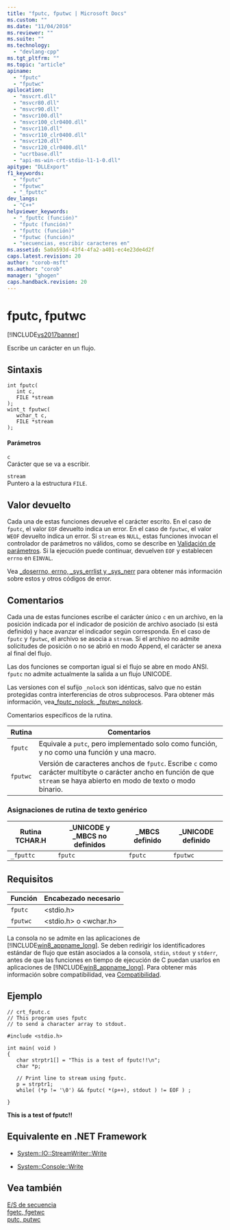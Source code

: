```yaml
---
title: "fputc, fputwc | Microsoft Docs"
ms.custom: ""
ms.date: "11/04/2016"
ms.reviewer: ""
ms.suite: ""
ms.technology: 
  - "devlang-cpp"
ms.tgt_pltfrm: ""
ms.topic: "article"
apiname: 
  - "fputc"
  - "fputwc"
apilocation: 
  - "msvcrt.dll"
  - "msvcr80.dll"
  - "msvcr90.dll"
  - "msvcr100.dll"
  - "msvcr100_clr0400.dll"
  - "msvcr110.dll"
  - "msvcr110_clr0400.dll"
  - "msvcr120.dll"
  - "msvcr120_clr0400.dll"
  - "ucrtbase.dll"
  - "api-ms-win-crt-stdio-l1-1-0.dll"
apitype: "DLLExport"
f1_keywords: 
  - "fputc"
  - "fputwc"
  - "_fputtc"
dev_langs: 
  - "C++"
helpviewer_keywords: 
  - "_fputtc (función)"
  - "fputc (función)"
  - "fputtc (función)"
  - "fputwc (función)"
  - "secuencias, escribir caracteres en"
ms.assetid: 5a0a593d-43f4-4fa2-a401-ec4e23de4d2f
caps.latest.revision: 20
author: "corob-msft"
ms.author: "corob"
manager: "ghogen"
caps.handback.revision: 20
---
```

# fputc, fputwc
[!INCLUDE[vs2017banner](../../assembler/inline/includes/vs2017banner.md)]

Escribe un carácter en un flujo.  
  
## Sintaxis  
  
```  
int fputc(  
   int c,  
   FILE *stream   
);  
wint_t fputwc(  
   wchar_t c,  
   FILE *stream   
);  
```  
  
#### Parámetros  
 `c`  
 Carácter que se va a escribir.  
  
 `stream`  
 Puntero a la estructura `FILE`.  
  
## Valor devuelto  
 Cada una de estas funciones devuelve el carácter escrito.  En el caso de `fputc`, el valor `EOF` devuelto indica un error.  En el caso de `fputwc`, el valor `WEOF` devuelto indica un error.  Si `stream` es `NULL`, estas funciones invocan el controlador de parámetros no válidos, como se describe en [Validación de parámetros](../../c-runtime-library/parameter-validation.md).  Si la ejecución puede continuar, devuelven `EOF` y establecen `errno` en `EINVAL`.  
  
 Vea [\_doserrno, errno, \_sys\_errlist y \_sys\_nerr](../../c-runtime-library/errno-doserrno-sys-errlist-and-sys-nerr.md) para obtener más información sobre estos y otros códigos de error.  
  
## Comentarios  
 Cada una de estas funciones escribe el carácter único `c` en un archivo, en la posición indicada por el indicador de posición de archivo asociado \(si está definido\) y hace avanzar el indicador según corresponda.  En el caso de `fputc` y `fputwc`, el archivo se asocia a `stream`*.* Si el archivo no admite solicitudes de posición o no se abrió en modo Append, el carácter se anexa al final del flujo.  
  
 Las dos funciones se comportan igual si el flujo se abre en modo ANSI.  `fputc` no admite actualmente la salida a un flujo UNICODE.  
  
 Las versiones con el sufijo `_nolock` son idénticas, salvo que no están protegidas contra interferencias de otros subprocesos.  Para obtener más información, vea[\_fputc\_nolock, \_fputwc\_nolock](../../c-runtime-library/reference/fputc-nolock-fputwc-nolock.md).  
  
 Comentarios específicos de la rutina.  
  
|Rutina|Comentarios|  
|------------|-----------------|  
|`fputc`|Equivale a `putc`, pero implementado solo como función, y no como una función y una macro.|  
|`fputwc`|Versión de caracteres anchos de `fputc`.  Escribe `c` como carácter multibyte o carácter ancho en función de que `stream` se haya abierto en modo de texto o modo binario.|  
  
### Asignaciones de rutina de texto genérico  
  
|Rutina TCHAR.H|\_UNICODE y \_MBCS no definidos|\_MBCS definido|\_UNICODE definido|  
|--------------------|-------------------------------------|---------------------|------------------------|  
|`_fputtc`|`fputc`|`fputc`|`fputwc`|  
  
## Requisitos  
  
|Función|Encabezado necesario|  
|-------------|--------------------------|  
|`fputc`|\<stdio.h\>|  
|`fputwc`|\<stdio.h\> o \<wchar.h\>|  
  
 La consola no se admite en las aplicaciones de [!INCLUDE[win8_appname_long](../../build/includes/win8_appname_long_md.md)].  Se deben redirigir los identificadores estándar de flujo que están asociados a la consola, `stdin`, `stdout` y `stderr`, antes de que las funciones en tiempo de ejecución de C puedan usarlos en aplicaciones de [!INCLUDE[win8_appname_long](../../build/includes/win8_appname_long_md.md)].  Para obtener más información sobre compatibilidad, vea [Compatibilidad](../../c-runtime-library/compatibility.md).  
  
## Ejemplo  
  
```  
// crt_fputc.c  
// This program uses fputc  
// to send a character array to stdout.  
  
#include <stdio.h>  
  
int main( void )  
{  
   char strptr1[] = "This is a test of fputc!!\n";  
   char *p;  
  
   // Print line to stream using fputc.   
   p = strptr1;  
   while( (*p != '\0') && fputc( *(p++), stdout ) != EOF ) ;  
  
}  
```  
  
  **This is a test of fputc\!\!**   
## Equivalente en .NET Framework  
  
-   [System::IO::StreamWriter::Write](https://msdn.microsoft.com/en-us/library/system.io.streamwriter.write.aspx)  
  
-   [System::Console::Write](https://msdn.microsoft.com/en-us/library/system.console.write.aspx)  
  
## Vea también  
 [E\/S de secuencia](../../c-runtime-library/stream-i-o.md)   
 [fgetc, fgetwc](../../c-runtime-library/reference/fgetc-fgetwc.md)   
 [putc, putwc](../../c-runtime-library/reference/putc-putwc.md)